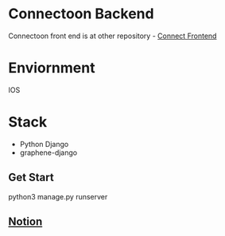 # Connectoon Backend

Connectoon front end is at other repository - [Connect Frontend](https://github.com/cdbrouk/connectoon-frontend)

# Enviornment

IOS

# Stack

- Python Django
- graphene-django

## Get Start
python3 manage.py runserver

## [Notion](https://www.notion.so/Connectoon-ec2ffbe9174e449a9c847b3c95513a41)
